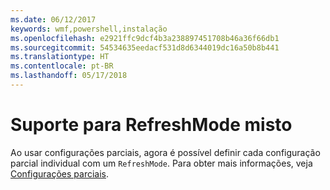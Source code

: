 ```yaml
---
ms.date: 06/12/2017
keywords: wmf,powershell,instalação
ms.openlocfilehash: e2921ffc9dcf4b3a238897451708b46a36f66db1
ms.sourcegitcommit: 54534635eedacf531d8d6344019dc16a50b8b441
ms.translationtype: HT
ms.contentlocale: pt-BR
ms.lasthandoff: 05/17/2018
---
```

# <a name="support-for-mixed-refreshmode"></a>Suporte para RefreshMode misto

Ao usar configurações parciais, agora é possível definir cada configuração parcial individual com um `RefreshMode`.
Para obter mais informações, veja [Configurações parciais](https://msdn.microsoft.com/powershell/dsc/partialconfigs).

